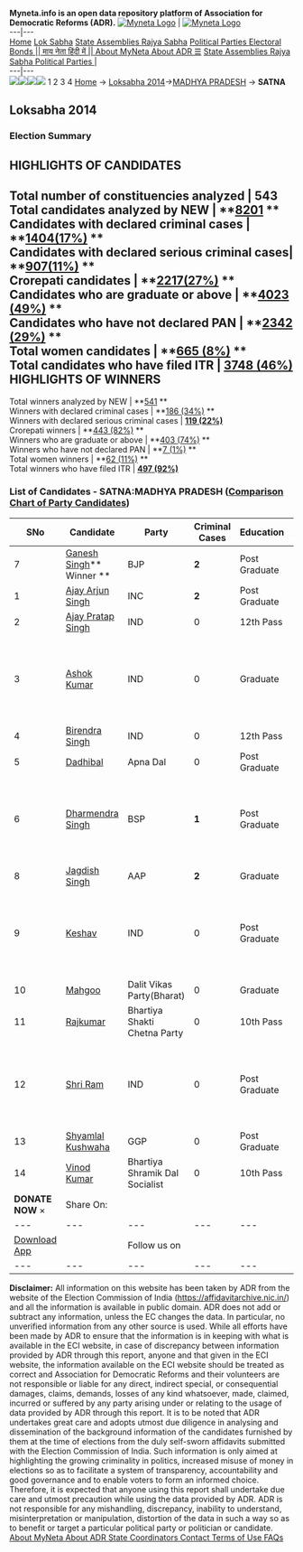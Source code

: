 **Myneta.info is an open data repository platform of Association for Democratic Reforms (ADR).**
[![Myneta Logo](https://www.myneta.info/lib/img/myneta-logo.png)](https://www.myneta.info/) | [![Myneta Logo](https://www.myneta.info/lib/img/adr-logo.png)](https://adrindia.org)  
---|---  
[Home](https://www.myneta.info/) [Lok Sabha](https://www.myneta.info/#ls "Lok Sabha") [ State Assemblies ](https://www.myneta.info/#sa "State Assemblies") [Rajya Sabha](https://www.myneta.info/#rs "Rajya Sabha") [Political Parties ](https://www.myneta.info/party "Political Parties") [ Electoral Bonds ](https://www.myneta.info/electoral_bonds "Electoral Bonds") [ || माय नेता हिंदी में || ](https://translate.google.co.in/translate?prev=hp&hl=en&js=y&u=www.myneta.info&sl=en&tl=hi&history_state0=) [ About MyNeta ](https://adrindia.org/content/about-myneta) [ About ADR ](https://adrindia.org/about-adr/who-we-are) [☰](javascript:void\(0\))
[ State Assemblies ](https://www.myneta.info/#sa "State Assemblies") [ Rajya Sabha ](https://www.myneta.info/#rs "Rajya Sabha") [ Political Parties ](https://www.myneta.info/party "Political Parties")
|   
---|---  
![](https://www.myneta.info/lib/img/banner/banner-1.png)![](https://www.myneta.info/lib/img/banner/banner-2.png)![](https://www.myneta.info/lib/img/banner/banner-3.png)![](https://www.myneta.info/lib/img/banner/banner-4.png)
1  2  3  4 
[Home](https://www.myneta.info/) → [Loksabha 2014](https://www.myneta.info/ls2014/)→[MADHYA PRADESH](https://www.myneta.info/ls2014/index.php?action=show_constituencies&state_id=12) → **SATNA**
### 
## Loksabha 2014
###  Election Summary 
HIGHLIGHTS OF CANDIDATES  
---  
Total number of constituencies analyzed |  543   
Total candidates analyzed by NEW | **[8201](https://www.myneta.info/ls2014/index.php?action=summary&subAction=candidates_analyzed&sort=candidate#summary) **  
Candidates with declared criminal cases | **[1404(17%)](https://www.myneta.info/ls2014/index.php?action=summary&subAction=crime&sort=candidate#summary) **  
Candidates with declared serious criminal cases| **[907(11%)](https://www.myneta.info/ls2014/index.php?action=summary&subAction=serious_crime&sort=candidate#summary) **  
Crorepati candidates | **[2217(27%)](https://www.myneta.info/ls2014/index.php?action=summary&subAction=crorepati&sort=candidate#summary) **  
Candidates who are graduate or above | **[4023 (49%)](https://www.myneta.info/ls2014/index.php?action=summary&subAction=education&sort=candidate#summary) **  
Candidates who have not declared PAN | **[2342 (29%)](https://www.myneta.info/ls2014/index.php?action=summary&subAction=without_pan&sort=candidate#summary) **  
Total women candidates | **[665 (8%)](https://www.myneta.info/ls2014/index.php?action=summary&subAction=women_candidate&sort=candidate#summary) **  
Total candidates who have filed ITR | [**3748 (46%)**](https://www.myneta.info/ls2014/index.php?action=summary&subAction=filed_itr&sort=candidate#summary)  
HIGHLIGHTS OF WINNERS  
---  
Total winners analyzed by NEW | **[541](https://www.myneta.info/ls2014/index.php?action=summary&subAction=winner_analyzed&sort=candidate#summary) **  
Winners with declared criminal cases | **[186 (34%)](https://www.myneta.info/ls2014/index.php?action=summary&subAction=winner_crime&sort=candidate#summary) **  
Winners with declared serious criminal cases | **[119 (22%)](https://www.myneta.info/ls2014/index.php?action=summary&subAction=winner_serious_crime&sort=candidate#summary)**  
Crorepati winners | **[443 (82%)](https://www.myneta.info/ls2014/index.php?action=summary&subAction=winner_crorepati&sort=candidate#summary) **  
Winners who are graduate or above | **[403 (74%)](https://www.myneta.info/ls2014/index.php?action=summary&subAction=winner_education&sort=candidate#summary) **  
Winners who have not declared PAN | **[7 (1%)](https://www.myneta.info/ls2014/index.php?action=summary&subAction=winner_without_pan&sort=candidate#summary) **  
Total women winners | **[62 (11%)](https://www.myneta.info/ls2014/index.php?action=summary&subAction=winner_women&sort=candidate#summary) **  
Total winners who have filed ITR | [**497 (92%)**](https://www.myneta.info/ls2014/index.php?action=summary&subAction=winner_filed_itr&sort=candidate#summary)  
### List of Candidates - SATNA:MADHYA PRADESH ([Comparison Chart of Party Candidates](https://www.myneta.info/ls2014/comparisonchart.php?constituency_id=190))
SNo | Candidate| Party| Criminal Cases| Education| Age| Total Assets| Liabilities  
---|---|---|---|---|---|---|---  
7  | [Ganesh Singh](https://www.myneta.info/ls2014/candidate.php?candidate_id=732)** Winner ** | BJP | **2** | Post Graduate| 51 | Rs 3,78,00,000 ~ 3 Crore+ | Rs 0 ~   
1  | [Ajay Arjun Singh](https://www.myneta.info/ls2014/candidate.php?candidate_id=729) | INC | **2** | Post Graduate| 58 | Rs 25,48,76,883 ~ 25 Crore+ | Rs 1,38,45,072 ~ 1 Crore+  
2  | [Ajay Pratap Singh](https://www.myneta.info/ls2014/candidate.php?candidate_id=1528) | IND | 0 | 12th Pass| 29 | Rs 9,00,000 ~ 9 Lacs+ | Rs 0 ~   
3  | [Ashok Kumar](https://www.myneta.info/ls2014/candidate.php?candidate_id=128) | IND | 0 | Graduate| 27 | ![](https://myneta.info/image_v2.php?myneta_folder=ls2014&candidate_id=128&col=ta) | ![](https://myneta.info/image_v2.php?myneta_folder=ls2014&candidate_id=128&col=lia)  
4  | [Birendra Singh](https://www.myneta.info/ls2014/candidate.php?candidate_id=127) | IND | 0 | 12th Pass| 42 | Rs 24,51,500 ~ 24 Lacs+ | Rs 1,00,000 ~ 1 Lacs+  
5  | [Dadhibal](https://www.myneta.info/ls2014/candidate.php?candidate_id=731) | Apna Dal | 0 | Post Graduate| 52 | Rs 29,33,600 ~ 29 Lacs+ | Rs 0 ~   
6  | [Dharmendra Singh](https://www.myneta.info/ls2014/candidate.php?candidate_id=733) | BSP | **1** | Post Graduate| 35 | ![](https://myneta.info/image_v2.php?myneta_folder=ls2014&candidate_id=733&col=ta) | ![](https://myneta.info/image_v2.php?myneta_folder=ls2014&candidate_id=733&col=lia)  
8  | [Jagdish Singh](https://www.myneta.info/ls2014/candidate.php?candidate_id=734) | AAP | **2** | Graduate| 63 | Rs 5,81,52,000 ~ 5 Crore+ | Rs 6,30,000 ~ 6 Lacs+  
9  | [Keshav](https://www.myneta.info/ls2014/candidate.php?candidate_id=1529) | IND | 0 | Post Graduate| 48 | ![](https://myneta.info/image_v2.php?myneta_folder=ls2014&candidate_id=1529&col=ta) | ![](https://myneta.info/image_v2.php?myneta_folder=ls2014&candidate_id=1529&col=lia)  
10  | [Mahgoo](https://www.myneta.info/ls2014/candidate.php?candidate_id=1524) | Dalit Vikas Party(Bharat) | 0 | Graduate| 49 | Rs 30,27,000 ~ 30 Lacs+ | Rs 0 ~   
11  | [Rajkumar](https://www.myneta.info/ls2014/candidate.php?candidate_id=1525) | Bhartiya Shakti Chetna Party | 0 | 10th Pass| 44 | Rs 7,90,000 ~ 7 Lacs+ | Rs 6,00,000 ~ 6 Lacs+  
12  | [Shri Ram](https://www.myneta.info/ls2014/candidate.php?candidate_id=1532) | IND | 0 | Post Graduate| 32 | ![](https://myneta.info/image_v2.php?myneta_folder=ls2014&candidate_id=1532&col=ta) | ![](https://myneta.info/image_v2.php?myneta_folder=ls2014&candidate_id=1532&col=lia)  
13  | [Shyamlal Kushwaha](https://www.myneta.info/ls2014/candidate.php?candidate_id=1527) | GGP | 0 | Post Graduate| 40 | Rs 26,89,000 ~ 26 Lacs+ | Rs 0 ~   
14  | [Vinod Kumar](https://www.myneta.info/ls2014/candidate.php?candidate_id=1526) | Bhartiya Shramik Dal Socialist | 0 | 10th Pass| 35 | Rs 2,60,000 ~ 2 Lacs+ | Rs 0 ~   
|  **DONATE NOW** × |  Share On:  | [](https://api.whatsapp.com/send?text=https%3A%2F%2Fmyneta.info%2Fpunjab2022%2Findex.php%3Faction%3Dshow_constituencies%26state_id%3D19) | [](https://www.facebook.com/sharer/sharer.php?u=https%3A%2F%2Fmyneta.info%2Fpunjab2022%2Findex.php%3Faction%3Dshow_constituencies%26state_id%3D19) | [](https://twitter.com/share?url=https%3A%2F%2Fmyneta.info%2Fpunjab2022%2Findex.php%3Faction%3Dshow_constituencies%26state_id%3D19)  
---|---|---|---|---  
| [ Download App ](https://play.google.com/store/apps/details?id=com.webrosoft.myneta1&pcampaignid=pcampaignidMKT-Other-global-all-co-prtnr-py-PartBadge-Mar2515-1) | [](https://play.google.com/store/apps/details?id=com.webrosoft.myneta1&pcampaignid=pcampaignidMKT-Other-global-all-co-prtnr-py-PartBadge-Mar2515-1) |  Follow us on  | [](https://www.facebook.com/adrindia.org/) | [](https://twitter.com/adrspeaks) | [](https://groups.google.com/g/national-election-watch?hl=en&pli=1) | [](https://www.instagram.com/adrspeaks/) | [](https://www.youtube.com/user/adrspeaks) | [](https://sharechat.com/profile/adrspeaks)  
---|---|---|---|---|---|---|---|---  
**Disclaimer:** All information on this website has been taken by ADR from the website of the Election Commission of India (https://affidavitarchive.nic.in/) and all the information is available in public domain. ADR does not add or subtract any information, unless the EC changes the data. In particular, no unverified information from any other source is used. While all efforts have been made by ADR to ensure that the information is in keeping with what is available in the ECI website, in case of discrepancy between information provided by ADR through this report, anyone and that given in the ECI website, the information available on the ECI website should be treated as correct and Association for Democratic Reforms and their volunteers are not responsible or liable for any direct, indirect special, or consequential damages, claims, demands, losses of any kind whatsoever, made, claimed, incurred or suffered by any party arising under or relating to the usage of data provided by ADR through this report. It is to be noted that ADR undertakes great care and adopts utmost due diligence in analysing and dissemination of the background information of the candidates furnished by them at the time of elections from the duly self-sworn affidavits submitted with the Election Commission of India. Such information is only aimed at highlighting the growing criminality in politics, increased misuse of money in elections so as to facilitate a system of transparency, accountability and good governance and to enable voters to form an informed choice. Therefore, it is expected that anyone using this report shall undertake due care and utmost precaution while using the data provided by ADR. ADR is not responsible for any mishandling, discrepancy, inability to understand, misinterpretation or manipulation, distortion of the data in such a way so as to benefit or target a particular political party or politician or candidate. 
[ About MyNeta ](https://adrindia.org/content/about-myneta) [ About ADR ](https://adrindia.org/about-adr/who-we-are) [ State Coordinators ](https://adrindia.org/about-adr/state-coordinators) [ Contact ](https://adrindia.org/contact-us) [ Terms of Use ](https://adrindia.org/content/adr-terms-use) [ FAQs ](https://adrindia.org/content/faqs)
